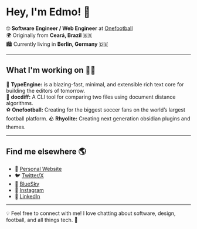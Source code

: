 # Hey, I'm Edmo! 👋

🤓 **Software Engineer / Web Engineer** at [Onefootball](https://onefootball.com)  
🌍 Originally from **Ceará, Brazil** 🇧🇷  
🏙️ Currently living in **Berlin, Germany** 🇩🇪  

---

## What I'm working on 👨‍💻

💌 **TypeEngine:** is a blazing-fast, minimal, and extensible rich text core for building the editors of tomorrow.<br/>
📄 **docdiff:** A CLI tool for comparing two files using document distance algorithms. </br>
⚽ **Onefootball:** Creating for the biggest soccer fans on the world’s largest football platform.
🪨 **Rhyolite:** Creating next generation obsidian plugins and themes.

---

## Find me elsewhere 🌎

- 🚀 [Personal Website](https://edmolima.com)  
- 🐦 [Twitter/X](https://x.com/soedmo)  
- 🦋 [BlueSky](https://soedmo.bsky.social)  
- 📸 [Instagram](https://instagram.com/soedmo)  
- 💼 [LinkedIn](https://www.linkedin.com/in/edmolima)  

---

💡 Feel free to connect with me! I love chatting about software, design, football, and all things tech. 🚀
